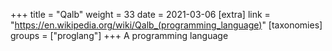 +++
title = "Qalb"
weight = 33
date = 2021-03-06
[extra]
link = "https://en.wikipedia.org/wiki/Qalb_(programming_language)"
[taxonomies]
groups = ["proglang"]
+++
A programming language

